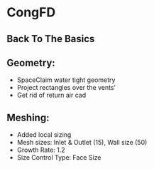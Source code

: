 # CongFD

## Back To The Basics

## Geometry:

- SpaceClaim water tight geometry
- Project rectangles over the vents’
- Get rid of return air cad


## Meshing:
- Added local sizing
- Mesh sizes: Inlet & Outlet (15), Wall size (50)
- Growth Rate: 1.2
- Size Control Type: Face Size
